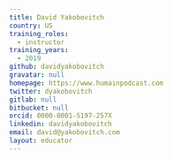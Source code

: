 ```yaml
---
title: David Yakobovitch
country: US
training_roles:
  - instructor
training_years:
  - 2019
github: davidyakobovitch
gravatar: null
homepage: https://www.humainpodcast.com
twitter: dyakobovitch
gitlab: null
bitbucket: null
orcid: 0000-0001-5197-257X
linkedin: davidyakobovitch
email: david@yakobovitch.com
layout: educator
---
```

